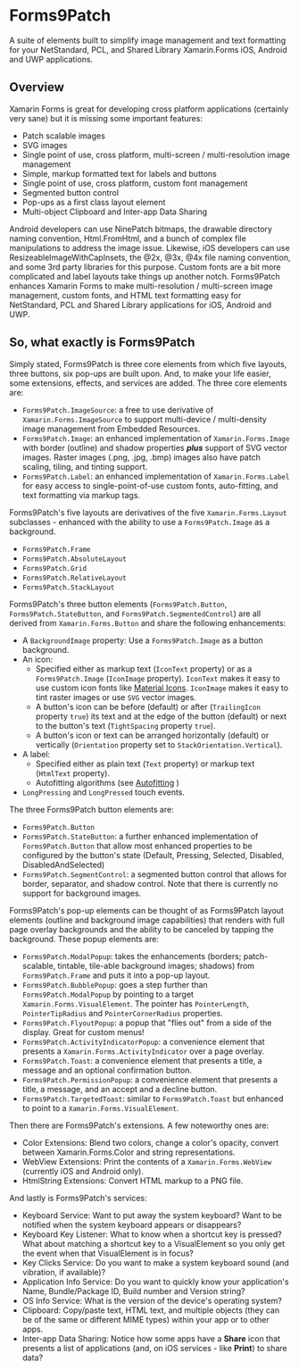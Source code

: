 # Forms9Patch

A suite of elements built to simplify image management and text formatting for your NetStandard, PCL, and Shared Library Xamarin.Forms iOS, Android and UWP applications.

## Overview

Xamarin Forms is great for developing cross platform applications (certainly very sane) but it is missing some important features:

- Patch scalable images
- SVG images
- Single point of use, cross platform, multi-screen / multi-resolution image management
- Simple, markup formatted text for labels and buttons
- Single point of use, cross platform, custom font management
- Segmented button control
- Pop-ups as a first class layout element
- Multi-object Clipboard and Inter-app Data Sharing

Android developers can use NinePatch bitmaps, the drawable directory naming convention, Html.FromHtml, and a bunch of complex file manipulations to address the image issue.  Likewise, iOS developers can use ResizeableImageWithCapInsets, the @2x, @3x, @4x file naming convention, and some 3rd party libraries for this purpose.  Custom fonts are a bit more complicated and label layouts take things up another notch.   Forms9Patch enhances Xamarin Forms to make multi-resolution / multi-screen image management, custom fonts, and HTML text formatting easy for NetStandard, PCL and Shared Library applications for iOS, Android and UWP.

## So, what exactly is Forms9Patch

Simply stated, Forms9Patch is three core elements from which five layouts, three buttons, six pop-ups are built upon.  And, to make your life easier, some extensions, effects, and services are added.   The three core elements are:

- `Forms9Patch.ImageSource`: a free to use derivative of `Xamarin.Forms.ImageSource` to support multi-device / multi-density image management from Embedded Resources.
- `Forms9Patch.Image`: an enhanced implementation of `Xamarin.Forms.Image` with border (outline) and shadow properties  **_plus_** support of SVG vector images.  Raster images (.png, .jpg, .bmp) images also have patch scaling, tiling, and tinting support.
- `Forms9Patch.Label`: an enhanced implementation of `Xamarin.Forms.Label` for easy access to single-point-of-use custom fonts, auto-fitting, and text formatting via markup tags.

Forms9Patch's five layouts are derivatives of the five `Xamarin.Forms.Layout` subclasses - enhanced with the ability to use a `Forms9Patch.Image` as a background.

- `Forms9Patch.Frame`
- `Forms9Patch.AbsoluteLayout`
- `Forms9Patch.Grid`
- `Forms9Patch.RelativeLayout`
- `Forms9Patch.StackLayout`

Forms9Patch's three button elements (`Forms9Patch.Button`, `Forms9Patch.StateButton`, and `Forms9Patch.SegmentedControl`) are all derived from `Xamarin.Forms.Button` and share the following enhancements:

- A `BackgroundImage` property: Use a `Forms9Patch.Image` as a button background.
- An icon:
  - Specified either as markup text (`IconText` property) or as a `Forms9Patch.Image` (`IconImage` property).  `IconText` makes it easy to use custom icon fonts like [Material Icons](https://material.io/icons/).  `IconImage` makes it easy to tint raster images or use `SVG` vector images.  
  - A button's icon can be before (default) or after (`TrailingIcon` property `true`) its text and at the edge of the button (default) or next to the button's text (`TightSpacing` property `true`).  
  - A button's icon or text can be arranged horizontally (default) or vertically (`Orientation` property set to `StackOrientation.Vertical`).
- A label:
  - Specified either as plain text (`Text` property) or markup text (`HtmlText` property).
  - Autofitting algorithms (see [Autofitting](guides/Label.md#Automatically-Resizing-Text-(Auto-fitting)) )
- `LongPressing` and `LongPressed` touch events.

The three Forms9Patch button elements are:

- `Forms9Patch.Button`
- `Forms9Patch.StateButton`: a further enhanced implementation of `Forms9Patch.Button` that allow most enhanced properties to be configured by the button's state (Default, Pressing, Selected, Disabled, DisabledAndSelected)
- `Forms9Patch.SegmentControl`: a segmented button control that allows for border, separator, and shadow control.  Note that there is currently no support for background images.

Forms9Patch's pop-up elements can be thought of as Forms9Patch layout elements (outline and background image capabilities) that renders with full page overlay backgrounds and the ability to be canceled by tapping the background.  These popup elements are:

- `Forms9Patch.ModalPopup`: takes the enhancements (borders; patch-scalable, tintable, tile-able background images; shadows) from `Forms9Patch.Frame` and puts it into a pop-up layout.
- `Forms9Patch.BubblePopup`: goes a step further than `Forms9Patch.ModalPopup` by pointing to a target `Xamarin.Forms.VisualElement`.  The pointer has `PointerLength`, `PointerTipRadius` and `PointerCornerRadius` properties.
- `Forms9Patch.FlyoutPopup`: a popup that "flies out" from a side of the display.  Great for custom menus!
- `Forms9Patch.ActivityIndicatorPopup`: a convenience element that presents a `Xamarin.Forms.ActivityIndicator` over a page overlay.
- `Forms9Patch.Toast`: a convenience element that presents a title, a message and an optional confirmation button.
- `Forms9Patch.PermissionPopup`: a convenience element that presents a title, a message, and an accept and a decline button.
- `Forms9Patch.TargetedToast`: similar to `Forms9Patch.Toast` but enhanced to point to a `Xamarin.Forms.VisualElement`.

Then there are Forms9Patch's extensions.  A few noteworthy ones are:

- Color Extensions: Blend two colors, change a color's opacity, convert between Xamarin.Forms.Color and string representations.
- WebView Extensions: Print the contents of a `Xamarin.Forms.WebView` (currently iOS and Android only).
- HtmlString Extensions: Convert HTML markup to a PNG file.

And lastly is Forms9Patch's services:

- Keyboard Service: Want to put away the system keyboard?  Want to be notified when the system keyboard appears or disappears?
- Keyboard Key Listener: What to know when a shortcut key is pressed?  What about matching a shortcut key to a VisualElement so you only get the event when that VisualElement is in focus?  
- Key Clicks Service: Do you want to make a system keyboard sound (and vibration, if available)?
- Application Info Service: Do you want to quickly know your application's Name, Bundle/Package ID, Build number and Version string?
- OS Info Service: What is the version of the device's operating system?
- Clipboard: Copy/paste text, HTML text, and multiple objects (they can be of the same or different MIME types) within your app or to other apps.
- Inter-app Data Sharing: Notice how some apps have a **Share** icon that presents a list of applications (and, on iOS services - like **Print**) to share data?  
